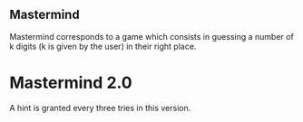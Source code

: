 ## Mastermind
Mastermind corresponds to a game which consists in guessing a number of k digits 
(k is given by the user) in their right place.

# Mastermind 2.0
A hint is granted every three tries in this version.
